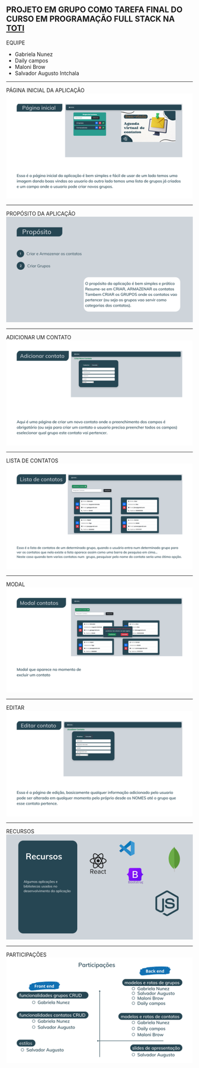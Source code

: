 PROJETO EM GRUPO COMO TAREFA FINAL DO CURSO EM PROGRAMAÇÃO FULL STACK NA [TOTI](https://totidiversidade.com.br/)
---
EQUIPE
* Gabriela Nunez
* Daily campos
* Maloni Brow
* Salvador Augusto Intchala
---

PÁGINA INICIAL DA APLICAÇÃO
![inicio](src/Images/inicio.png)

---

PROPÓSITO DA APLICAÇÃO
![Propósito da aplicação](src/Images/proposito.png)

---

ADICIONAR UM CONTATO
![Adicionar um contato](src/Images/adicionar.png)

---

LISTA DE CONTATOS
![Lista dos contatos](src/Images/lista.png)

---

MODAL
![Modal](src/Images/modal.png)

---

EDITAR
![Editar](src/Images/editar.png)

---

RECURSOS
<img src="src/Images/recursos.png" width="" height="" alt="inicio">

---

PARTICIPAÇÕES
<img src="src/Images/participacoes.png" width="" height="" alt="inicio">
